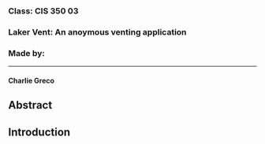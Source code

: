 ### Class: CIS 350 03
### Laker Vent: An anoymous venting application
### Made by:
___
#### Charlie Greco
####
####

## Abstract

## Introduction
